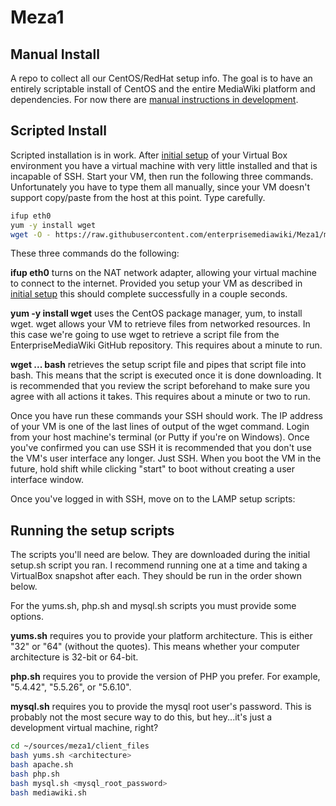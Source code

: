 # Meza1

## Manual Install
A repo to collect all our CentOS/RedHat setup info. The goal is to have an entirely scriptable install of CentOS and the entire MediaWiki platform and dependencies. For now there are [manual instructions in development](manual/README.md).

## Scripted Install
Scripted installation is in work. After [initial setup](manual/1.0-SettingUpVirtualBox.md) of your Virtual Box environment you have a virtual machine with very little installed and that is incapable of SSH. Start your VM, then run the following three commands. Unfortunately you have to type them all manually, since your VM doesn't support copy/paste from the host at this point. Type carefully.

```bash
ifup eth0
yum -y install wget
wget -O - https://raw.githubusercontent.com/enterprisemediawiki/Meza1/master/setup.sh | bash
```

These three commands do the following:

**ifup eth0** turns on the NAT network adapter, allowing your virtual machine to connect to the internet. Provided you setup your VM as described in [initial setup](manual/1.0-SettingUpVirtualBox.md) this should complete successfully in a couple seconds.

**yum -y install wget** uses the CentOS package manager, yum, to install wget. wget allows your VM to retrieve files from networked resources. In this case we're going to use wget to retrieve a script file from the EnterpriseMediaWiki GitHub repository. This requires about a minute to run.

**wget ... bash** retrieves the setup script file and pipes that script file into bash. This means that the script is executed once it is done downloading. It is recommended that you review the script beforehand to make sure you agree with all actions it takes. This requires about a minute or two to run.

Once you have run these commands your SSH should work. The IP address of your VM is one of the last lines of output of the wget command. Login from your host machine's terminal (or Putty if you're on Windows). Once you've confirmed you can use SSH it is recommended that you don't use the VM's user interface any longer. Just SSH. When you boot the VM in the future, hold shift while clicking "start" to boot without creating a user interface window.

Once you've logged in with SSH, move on to the LAMP setup scripts:

## Running the setup scripts

The scripts you'll need are below. They are downloaded during the initial setup.sh script you ran. I recommend running one at a time and taking a VirtualBox snapshot after each. They should be run in the order shown below.

For the yums.sh, php.sh and mysql.sh scripts you must provide some options.

**yums.sh** requires you to provide your platform architecture. This is either "32" or "64" (without the quotes). This means whether your computer architecture is 32-bit or 64-bit.

**php.sh** requires you to provide the version of PHP you prefer. For example, "5.4.42", "5.5.26", or "5.6.10".

**mysql.sh** requires you to provide the mysql root user's password. This is probably not the most secure way to do this, but hey...it's just a development virtual machine, right?

```bash
cd ~/sources/meza1/client_files
bash yums.sh <architecture>
bash apache.sh
bash php.sh
bash mysql.sh <mysql_root_password>
bash mediawiki.sh
```
